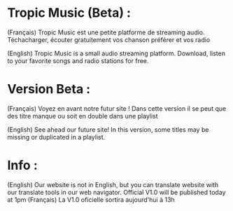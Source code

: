 # Tropic Music (Beta) :
(Français) Tropic Music est une petite platforme de streaming audio. Téchacharger, écouter gratuitement vos chanson préférer et vos radio

(English) Tropic Music is a small audio streaming platform. Download, listen to your favorite songs and radio stations for free.

# Version Beta :
(Français) Voyez en avant notre futur site ! Dans cette version il se peut que des titre manque ou soit en double dans une playlist

(English) See ahead our future site! In this version, some titles may be missing or duplicated in a playlist.
# Info :
(English) Our website is not in English, but you can translate website with our translate tools in our web navigator. Official V1.0 will be published today at 1pm
(Français) La V1.0 oficielle sortira aujourd'hui à 13h
